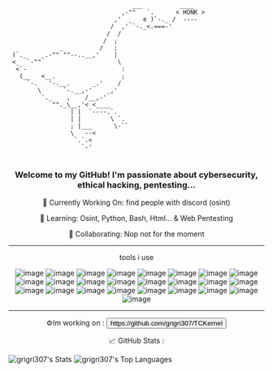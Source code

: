 ```
                                  ___          ____
                               ,-""   `.      < HONK >
                             ,'  _   e )`-._ /  ----
                            /  ,' `-._<.===-'
                           /  /
                          /  ;
              _          /   ;
 (`._    _.-"" ""--..__,'    |
 <_  `-""                     \
  <`-                          :
   (__   <__.                  ;
     `-.   '-.__.      _.'    /
        \      `-.__,-'    _,'
         `._    ,    /__,-'
            ""._\__,'< <____
                 | |  `----.`.                                                                  
                 | |        \ `.                                                                
                 ; |___      \-``                                                               
                 \   --<                                                                        
                  `.`.<                                                                         
                    `-'                                                                         
                                                                                                
```
<div align="center"> 
    <h3>Welcome to my GitHub! I'm passionate about cybersecurity, ethical hacking, pentesting...</h3> 
    <p>🔭 Currently Working On: find people with discord (osint)
    <p>🌱 Learning: Osint, Python, Bash, Html... & Web Pentesting
    <p>👯 Collaborating: Nop not for the moment
    <hr size="3">
    <h>tools i use</h>
    <p></p>

![image](https://img.shields.io/badge/Debian-red)
![image](https://img.shields.io/badge/Docker-lightBlue)
![image](https://img.shields.io/badge/Windows-blue)
![image](https://img.shields.io/badge/KALI%20LINUX-darkblue)
![image](https://img.shields.io/badge/PARROT%20OS-darkblue)
![image](https://img.shields.io/badge/TOR-purple)
![image](https://img.shields.io/badge/FIREFOX-orange)
![image](https://img.shields.io/badge/MySql-blue)
![image](https://img.shields.io/badge/BeEF-red)
![image](https://img.shields.io/badge/Open%20Vpn-orange)
![image](https://img.shields.io/badge/Root%20Me-white)
![image](https://img.shields.io/badge/Visual%20Studio%20Code-blue)
![image](https://img.shields.io/badge/Visual%20Studio%20Codium-blue)
![image](https://img.shields.io/badge/Wikipedia-white)
![image](https://img.shields.io/badge/Nmap-red)
![image](https://img.shields.io/badge/Azure-blue)
![image](https://img.shields.io/badge/AWS-yellow)
![image](https://img.shields.io/badge/Google%20Cloud-white)
![image](https://img.shields.io/badge/Oracle-red)
![image](https://img.shields.io/badge/Apache-red)
![image](https://img.shields.io/badge/Git-red)
![image](https://img.shields.io/badge/Python-darkgreen)
![image](https://img.shields.io/badge/Html-red)
![image](https://img.shields.io/badge/Css-blue)
![image](https://img.shields.io/badge/JavaScript-green)

</div>

<hr size="3">

<div align="center"> 
    <h>⚙️Im working on :</h>
    <button link="https://github.com/grigri307/TCKernel">https://github.com/grigri307/TCKernel</button>
    <p></p>
    <h>📈 GitHub Stats :</h>
</div>

![grigri307's Stats](https://github-readme-stats.vercel.app/api?username=grigri307&theme=dark&show_icons=true&hide_border=true&count_private=true)
![grigri307's Top Languages](https://github-readme-stats.vercel.app/api/top-langs/?username=grigri307&theme=dark&show_icons=true&hide_border=true&layout=compact)

